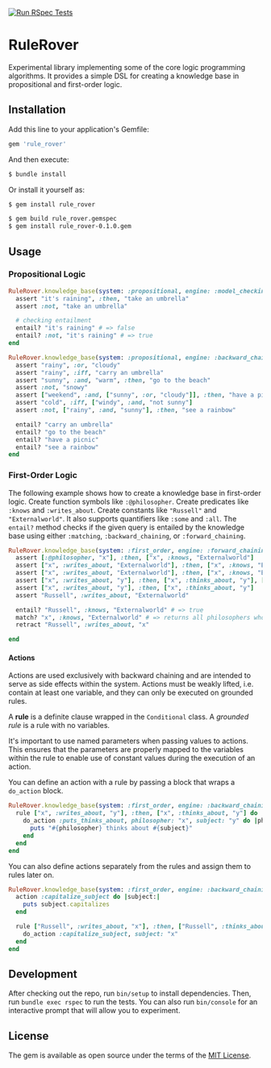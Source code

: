 [![Run RSpec Tests](https://github.com/jwplatta/rule_rover/actions/workflows/run-tests.yml/badge.svg)](https://github.com/jwplatta/rule_rover/actions/workflows/run-tests.yml)

# RuleRover

Experimental library implementing some of the core logic programming algorithms. It provides a simple DSL for creating a knowledge base in propositional and first-order logic.

## Installation

Add this line to your application's Gemfile:

```ruby
gem 'rule_rover'
```

And then execute:

```sh
$ bundle install
```

Or install it yourself as:

```sh
$ gem install rule_rover
```

```sh
$ gem build rule_rover.gemspec
$ gem install rule_rover-0.1.0.gem
```

## Usage

### Propositional Logic

```ruby
RuleRover.knowledge_base(system: :propositional, engine: :model_checking) do
  assert "it's raining", :then, "take an umbrella"
  assert :not, "take an umbrella"

  # checking entailment
  entail? "it's raining" # => false
  entail? :not, "it's raining" # => true
end
```

```rb
RuleRover.knowledge_base(system: :propositional, engine: :backward_chaining) do
  assert "rainy", :or, "cloudy"
  assert "rainy", :iff, "carry an umbrella"
  assert "sunny", :and, "warm", :then, "go to the beach"
  assert :not, "snowy"
  assert ["weekend", :and, ["sunny", :or, "cloudy"]], :then, "have a picnic"
  assert "cold", :iff, ["windy", :and, "not sunny"]
  assert :not, ["rainy", :and, "sunny"], :then, "see a rainbow"

  entail? "carry an umbrella"
  entail? "go to the beach"
  entail? "have a picnic"
  entail? "see a rainbow"
end
```

### First-Order Logic

The following example shows how to create a knowledge base in first-order logic. Create function symbols like `:@philosopher`. Create predicates like `:knows` and `:writes_about`. Create constants like `"Russell"` and `"Externalworld"`. It also supports quantifiers like `:some` and `:all`. The `entail?` method checks if the given query is entailed by the knowledge base using either `:matching`, `:backward_chaining`, or `:forward_chaining`.

```ruby
RuleRover.knowledge_base(system: :first_order, engine: :forward_chaining) do
  assert [:@philosopher, "x"], :then, ["x", :knows, "Externalworld"]
  assert ["x", :writes_about, "Externalworld"], :then, ["x", :knows, "Externalworld"], [:do, "x", :add_empiricist]
  assert ["x", :writes_about, "Externalworld"], :then, ["x", :knows, "Externalworld"]
  assert ["x", :writes_about, "y"], :then, ["x", :thinks_about, "y"], [:do, "x", "y", :add_argues_about]
  assert ["x", :writes_about, "y"], :then, ["x", :thinks_about, "y"]
  assert "Russell", :writes_about, "Externalworld"

  entail? "Russell", :knows, "Externalworld" # => true
  match? "x", :knows, "Externalworld" # => returns all philosophers who know about the external world
  retract "Russell", :writes_about, "x"

end
```

#### Actions

Actions are used exclusively with backward chaining and are intended to serve as side effects within the system. Actions must be weakly lifted, i.e. contain at least one variable, and they can only be executed on grounded rules.

A **rule** is a definite clause wrapped in the `Conditional` class. A *grounded rule* is a rule with no variables.

It's important to use named parameters when passing values to actions. This ensures that the parameters are properly mapped to the variables within the rule to enable use of constant values during the execution of an action.

You can define an action with a rule by passing a block that wraps a `do_action` block.
```ruby
RuleRover.knowledge_base(system: :first_order, engine: :backward_chaining) do
  rule ["x", :writes_about, "y"], :then, ["x", :thinks_about, "y"] do
    do_action :puts_thinks_about, philosopher: "x", subject: "y" do |philosopher:, subject:|
      puts "#{philosopher} thinks about #{subject}"
    end
  end
end
```

You can also define actions separately from the rules and assign them to rules later on.
```ruby
RuleRover.knowledge_base(system: :first_order, engine: :backward_chaining) do
  action :capitalize_subject do |subject:|
    puts subject.capitalizes
  end

  rule ["Russell", :writes_about, "x"], :then, ["Russell", :thinks_about, "x"] do
    do_action :capitalize_subject, subject: "x"
  end
end
```

## Development

After checking out the repo, run `bin/setup` to install dependencies. Then, run `bundle exec rspec` to run the tests. You can also run `bin/console` for an interactive prompt that will allow you to experiment.

## License

The gem is available as open source under the terms of the [MIT License](https://opensource.org/licenses/MIT).
